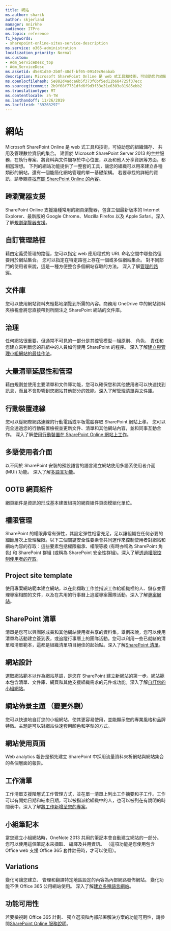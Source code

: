 ```yaml
---
title: 網站
ms.author: sharik
author: skjerland
manager: mnirkhe
audience: ITPro
ms.topic: reference
f1_keywords:
- sharepoint-online-sites-service-description
ms.service: o365-administration
localization_priority: Normal
ms.custom:
- Adm_ServiceDesc_top
- Adm_ServiceDesc
ms.assetid: d5e81d50-2b0f-40df-bf05-09149c9eabab
description: Microsoft SharePoint Online 是 web 式工具和技術，可協助您的組織儲存、 共用及管理數位資訊的集合。 建置於 Microsoft SharePoint Server 2013 的主控服務，在執行專案、將資料與文件儲存於中心位置，以及和他人分享資訊等方面，都相當理想。
ms.openlocfilehash: 5e882d4adca6b5f373f6bf5ed11b684725f37ecc
ms.sourcegitcommit: 2b9f68f7731dfd6f9d3f33e31e6303e81985ebb2
ms.translationtype: MT
ms.contentlocale: zh-TW
ms.lasthandoff: 11/26/2019
ms.locfileid: "39263297"
---
```

# <a name="sites"></a>網站

Microsoft SharePoint Online 是 web 式工具和技術，可協助您的組織儲存、 共用及管理數位資訊的集合。 建置於 Microsoft SharePoint Server 2013 的主控服務，在執行專案、將資料與文件儲存於中心位置，以及和他人分享資訊等方面，都相當理想。 下列的網站功能提供了一整套的工具，讓您的組織可以用來建立各種類形的網站，還有一個能簡化網站管理的單一基礎架構。 若要尋找的詳細的資訊，請參閱[尋找有關 SharePoint Online 的內容](https://support.office.com/Article/Find-content-about-SharePoint-Online-0ff4f5c6-b8b3-4d6a-be9a-99e6dcb9a3b7)。
  
## <a name="cross-browser-support"></a>跨瀏覽器支援

SharePoint Online 支援幾種常用的網頁瀏覽器，包含三個最新版本的 Internet Explorer、最新版的 Google Chrome、Mozilla Firefox 以及 Apple Safari。深入了解[規劃瀏覽器支援](https://go.microsoft.com/fwlink/?LinkId=271048)。
  
## <a name="custom-managed-paths"></a>自訂管理路徑

藉由定義受管理的路徑，您可以指定 web 應用程式的 URL 命名空間中哪些路徑要用於網站集合。 您可以指定在特定路徑上存在一個或多個網站集合。 對不同部門的使用者來說，這是一種方便整合多個網站存取的方法。 深入了解[管理的路徑](https://go.microsoft.com/fwlink/?LinkId=271049)。
  
## <a name="document-libraries"></a>文件庫

您可以使用網站資料夾輕鬆地瀏覽到所需的內容。商務用 OneDrive 中的網站資料夾檢視會將您直接帶到所關注之 SharePoint 網站的文件庫。 
  
## <a name="governance"></a>治理

任何網站很重要，但通常不可見的一部分是其控管模型&mdash;組原則、 角色、 責任和您建立來判斷您的群組中的人員如何使用 SharePoint 的程序。 深入了解[建立與管理小組網站的最佳作法](https://go.microsoft.com/fwlink/?LinkId=271050)。
  
## <a name="large-list-scalability-and-management"></a>大量清單延展性和管理

藉由規劃並使用主要清單和文件庫功能，您可以確保您和其他使用者可以快速找到訊息，而且不會影響到您網站其他部分的效能。深入了解[管理清單與文件庫](https://go.microsoft.com/fwlink/?LinkId=271051)。
  
## <a name="mobile-connectivity"></a>行動裝置連線

您可以從網際網路連線的行動電話或平板電腦存取 SharePoint 網站上移。 您可以完全透過您的行動裝置檢視並更新文件、清單和其他網站內容，並和同事互動合作。 深入了解[使用行動裝置在 SharePoint Online 網站上工作](https://go.microsoft.com/fwlink/?LinkId=271052)。
  
## <a name="multilingual-user-interface"></a>多語使用者介面

以不同於 SharePoint 安裝的預設語言的語言建立網站使用多語系使用者介面 (MUI) 功能。 深入了解[多語言功能](https://go.microsoft.com/fwlink/?LinkId=271053)。
  
## <a name="ootb-web-parts"></a>OOTB 網頁組件

網頁組件是資訊的形成基本建置組塊的網頁組件頁面模組化單位。
  
## <a name="permissions-management"></a>權限管理

SharePoint 的權限非常有彈性，其設定彈性相當充足，足以讓組織在任何必要的細節層次上管理權限。以下三個關鍵安全性要素會共同運作來控制使用者對網站和網站內容的存取：這些要素包括權限繼承、權限等級 (有時亦稱為 SharePoint 角色) 和 SharePoint 群組 (或稱為 SharePoint 安全性群組)。深入了解[透過權限控制使用者的存取](https://go.microsoft.com/fwlink/?LinkId=271054)。
  
## <a name="project-site-template"></a>Project site template

使用專案網站範本建立網站，以在此擷取工作並指派工作給組織裡的人、儲存並管理專案相關的文件，以及在共用的行事曆上追蹤專案團隊活動。深入了解[專案網站](https://go.microsoft.com/fwlink/?LinkId=271228)。
  
## <a name="sharepoint-lists"></a>SharePoint 清單

清單是您可以與團隊成員和其他網站使用者共享的資料集。舉例來說，您可以使用清單為活動建立簽到表，或追蹤行事曆上的團隊活動。您可以利用一些已就緒的清單和清單範本，這都是組織清單項目絕佳的起始點。深入了解[SharePoint 清單](https://go.microsoft.com/fwlink/?LinkId=271056)。
  
## <a name="site-designs"></a>網站設計

選取網站範本以作為網站基調，是您在 SharePoint 建立新網站的第一步。網站範本包含清單、文件庫、網頁和其他支援組織需求的元件或功能。深入了解[自訂您的小組網站](https://go.microsoft.com/fwlink/?LinkId=271058)。
  
## <a name="site-themes-change-the-look"></a>網站佈景主題 （變更外觀）

您可以快速地自訂您的小組網站，使其更容易使用，並能顯示您的專業風格和品牌特徵。主題是可以對網站快速套用顏色和字型的方式。
  
## <a name="site-usage-page"></a>網站使用頁面

Web analytics 報告是預先建立 SharePoint 中採用流量資料來析網站與網站集合的各個層面的報告。 
  
## <a name="task-list"></a>工作清單

工作清單支援階層式工作管理方式，並在單一清單上列出工作摘要和子工作。工作可以有開始日期和結束日期，可以被指派給組織中的人，也可以被列在有說明的時間表中。深入了解[將工作新增至您的專案](https://go.microsoft.com/fwlink/?LinkId=271230)。
  
## <a name="team-notebook"></a>小組筆記本

當您建立小組網站時，OneNote 2013 共用的筆記本會自動建立網站的一部分。 您可以使用這個筆記本來擷取、 編譯及共用資訊。 （這項功能是您使用包含 Office web 支援 Office 365 套件註冊時，才可以使用）。
  
## <a name="variations"></a>Variations

變化可讓您建立、 管理和翻譯特定地區設定的內容為內部網路發佈網站。 變化功能不供 Office 365 公用網站使用。 深入了解[建立多種語言網站](https://go.microsoft.com/fwlink/?LinkId=272921)。
  
## <a name="feature-availability"></a>功能可用性

若要檢視跨 Office 365 計劃、 獨立選項和內部部署解決方案的功能可用性，請參閱[SharePoint Online 服務說明](sharepoint-online-service-description.md)。
  

